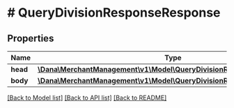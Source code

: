 # # QueryDivisionResponseResponse

## Properties

Name | Type | Description | Notes
------------ | ------------- | ------------- | -------------
**head** | [**\Dana\MerchantManagement\v1\Model\QueryDivisionResponseResponseHead**](QueryDivisionResponseResponseHead.md) |  |
**body** | [**\Dana\MerchantManagement\v1\Model\QueryDivisionResponseResponseBody**](QueryDivisionResponseResponseBody.md) |  |

[[Back to Model list]](../../README.md#models) [[Back to API list]](../../README.md#endpoints) [[Back to README]](../../README.md)
